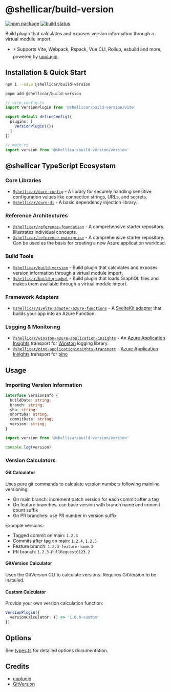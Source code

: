 # @shellicar/build-version

[![npm package](https://img.shields.io/npm/v/@shellicar/build-version.svg)](https://npmjs.com/package/@shellicar/build-version)
[![build status](https://github.com/shellicar/build-version/actions/workflows/node.js.yml/badge.svg)](https://github.com/shellicar/build-version/actions/workflows/node.js.yml)

Build plugin that calculates and exposes version information through a virtual module import.

- ⚡️ Supports Vite, Webpack, Rspack, Vue CLI, Rollup, esbuild and more, powered by [unplugin].

## Installation & Quick Start

```sh
npm i --save @shellicar/build-version
```

```sh
pnpm add @shellicar/build-version
```

```ts
// vite.config.ts
import VersionPlugin from '@shellicar/build-version/vite'

export default defineConfig({
  plugins: [
    VersionPlugin({})
  ]
})
```

```ts
// main.ts
import version from '@shellicar/build-version/version'
```

<!-- BEGIN_ECOSYSTEM -->

## @shellicar TypeScript Ecosystem

### Core Libraries

- [`@shellicar/core-config`](https://github.com/shellicar/core-config) - A library for securely handling sensitive configuration values like connection strings, URLs, and secrets.
- [`@shellicar/core-di`](https://github.com/shellicar/core-di) - A basic dependency injection library.

### Reference Architectures

- [`@shellicar/reference-foundation`](https://github.com/shellicar/reference-foundation) - A comprehensive starter repository. Illustrates individual concepts.
- [`@shellicar/reference-enterprise`](https://github.com/shellicar/reference-enterprise) - A comprehensive starter repository. Can be used as the basis for creating a new Azure application workload.

### Build Tools

- [`@shellicar/build-version`](https://github.com/shellicar/build-version) - Build plugin that calculates and exposes version information through a virtual module import.
- [`@shellicar/build-graphql`](https://github.com/shellicar/build-graphql) - Build plugin that loads GraphQL files and makes them available through a virtual module import.

### Framework Adapters

- [`@shellicar/svelte-adapter-azure-functions`](https://github.com/shellicar/svelte-adapter-azure-functions) - A [SvelteKit adapter](https://kit.svelte.dev/docs/adapters) that builds your app into an Azure Function.

### Logging & Monitoring

- [`@shellicar/winston-azure-application-insights`](https://github.com/shellicar/winston-azure-application-insights) - An [Azure Application Insights](https://azure.microsoft.com/en-us/services/application-insights/) transport for [Winston](https://github.com/winstonjs/winston) logging library.
- [`@shellicar/pino-applicationinsights-transport`](https://github.com/shellicar/pino-applicationinsights-transport) - [Azure Application Insights](https://azure.microsoft.com/en-us/services/application-insights) transport for [pino](https://github.com/pinojs/pino)

<!-- END_ECOSYSTEM -->

## Usage

### Importing Version Information

```ts
interface VersionInfo {
  buildDate: string;
  branch: string;
  sha: string;
  shortSha: string;
  commitDate: string;
  version: string;
}
```

```ts
import version from '@shellicar/build-version/version'

console.log(version)
```

### Version Calculators

#### Git Calculator

Uses pure git commands to calculate version numbers following mainline versioning:

- On main branch: increment patch version for each commit after a tag
- On feature branches: use base version with branch name and commit count suffix
- On PR branches: use PR number in version suffix

Example versions:

- Tagged commit on main: `1.2.3`
- Commits after tag on main: `1.2.4`, `1.2.5`
- Feature branch: `1.2.3-feature-name.2`
- PR branch: `1.2.3-PullRequest0123.2`

#### GitVersion Calculator

Uses the GitVersion CLI to calculate versions. Requires GitVersion to be installed.

#### Custom Calculator

Provide your own version calculation function:

```ts
VersionPlugin({
  versionCalculator: () => '1.0.0-custom'
})
```

## Options

See [types.ts](./packages/@shellicar/build-version/src/core/types.ts) for detailed options documentation.

## Credits

- [unplugin]
- [GitVersion]

[unplugin]: https://github.com/unjs/unplugin
[GitVersion]: https://gitversion.net
